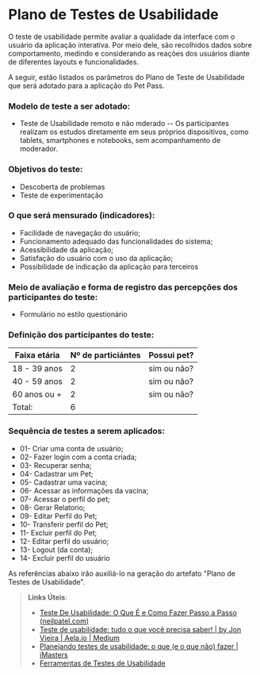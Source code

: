 # Plano de Testes de Usabilidade

O teste de usabilidade permite avaliar a qualidade da interface com o usuário da aplicação interativa. Por meio dele, são recolhidos dados sobre comportamento, medindo e considerando as reações dos usuários diante de diferentes layouts e funcionalidades.

A seguir, estão listados os parâmetros do Plano de Teste de Usabilidade que será adotado para a aplicação do Pet Pass.

### Modelo de teste a ser adotado:
- Teste de Usabilidade remoto e não mderado
-- Os participantes realizam os estudos diretamente em seus próprios dispositivos, como tablets, smartphones e notebooks, sem acompanhamento de moderador.

### Objetivos do teste:
- Descoberta de problemas
- Teste de experimentação

### O que será mensurado (indicadores):
- Facilidade de navegação do usuário;
- Funcionamento adequado das funcionalidades do sistema;
- Acessibilidade da aplicação;
- Satisfação do usuário com o uso da aplicação;
- Possibilidade de indicação da aplicação para terceiros

### Meio de avaliação e forma de registro das percepções dos participantes do teste:
- Formulário no estilo questionário

### Definição dos participantes do teste:

| Faixa etária | Nº de particiántes |	Possui pet? |
|--------------|--------------------|-------------|
| 18 - 39 anos | 2 | sim ou não? |
| 40 - 59 anos | 2 | sim ou não? |
| 60 anos ou + | 2 | sim ou não? |
| Total: | 6 |  |  |

### Sequência de testes a serem aplicados:

- 01- Criar uma conta de usuário;
- 02- Fazer login com a conta criada;
- 03- Recuperar senha;
- 04- Cadastrar um Pet;
- 05- Cadastrar uma vacina;
- 06- Acessar as informações da vacina;
- 07- Acessar o perfil do pet; 
- 08- Gerar Relatorio;
- 09- Editar Perfil do Pet;
- 10- Transferir perfil do Pet;
- 11- Excluir perfil do Pet;
- 12- Editar perfil do usuário;
- 13- Logout (da conta);
- 14- Excluir perfil do usuário

As referências abaixo irão auxiliá-lo na geração do artefato "Plano de Testes de Usabilidade".

> **Links Úteis**:
> - [Teste De Usabilidade: O Que É e Como Fazer Passo a Passo (neilpatel.com)](https://neilpatel.com/br/blog/teste-de-usabilidade/)
> - [Teste de usabilidade: tudo o que você precisa saber! | by Jon Vieira | Aela.io | Medium](https://medium.com/aela/teste-de-usabilidade-o-que-voc%C3%AA-precisa-saber-39a36343d9a6/)
> - [Planejando testes de usabilidade: o que (e o que não) fazer | iMasters](https://imasters.com.br/design-ux/planejando-testes-de-usabilidade-o-que-e-o-que-nao-fazer/)
> - [Ferramentas de Testes de Usabilidade](https://www.usability.gov/how-to-and-tools/resources/templates.html)
